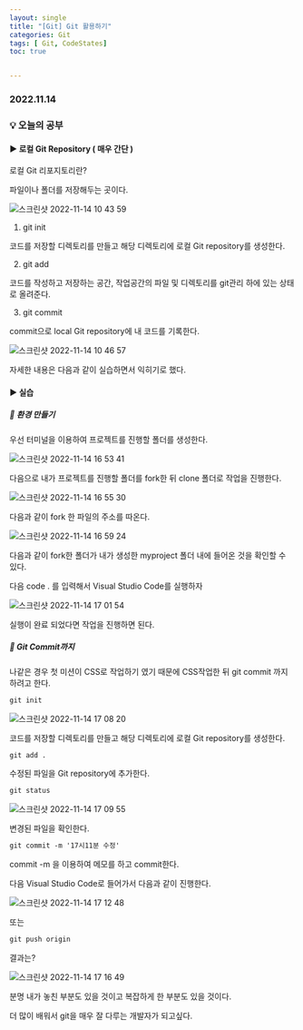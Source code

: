 ```yaml
---
layout: single
title: "[Git] Git 활용하기"
categories: Git
tags: [ Git, CodeStates]
toc: true


---
```


### 2022.11.14

### 💡  오늘의  공부 

#### ▶️ 로컬 Git Repository ( 매우 간단 )

로컬 Git 리포지토리란? 

파일이나 폴더를 저장해두는 곳이다. 

![스크린샷 2022-11-14 10 43 59](https://user-images.githubusercontent.com/104547038/201558188-6e82510f-22b2-431c-90aa-958389b89409.png)

1. git init

코드를 저장할 디렉토리를 만들고 해당 디렉토리에 로컬 Git repository를 생성한다. 

2. git add

코드를 작성하고 저장하는 공간, 작업공간의 파일 및 디렉토리를 git관리 하에 있는 상태로 올려준다. 

3. git commit

commit으로 local Git repository에 내 코드를 기록한다. 

![스크린샷 2022-11-14 10 46 57](https://user-images.githubusercontent.com/104547038/201558418-bb1007c3-763c-4396-a00d-8e48f27951cc.png)

자세한 내용은 다음과 같이 실습하면서 익히기로 했다. 

#### ▶️ 실습

##### 📌 환경 만들기

우선 터미널을 이용하여 프로젝트를 진행할 폴더를 생성한다. 

![스크린샷 2022-11-14 16 53 41](https://user-images.githubusercontent.com/104547038/201604790-2889ee09-0590-45b4-8edf-404d33419a00.png)

다음으로 내가 프로젝트를 진행할 폴더를 fork한 뒤 clone 폴더로 작업을 진행한다. 

![스크린샷 2022-11-14 16 55 30](https://user-images.githubusercontent.com/104547038/201605397-e807119c-6b8c-4473-9485-76ff8a688062.png)

다음과 같이 fork 한 파일의 주소를 따온다. 

![스크린샷 2022-11-14 16 59 24](https://user-images.githubusercontent.com/104547038/201606038-92a7a043-8dba-4c5f-b7df-0173b188da71.png)

다음과 같이 fork한 폴더가 내가 생성한 myproject 폴더 내에 들어온 것을 확인할 수 있다. 

다음 code . 를 입력해서 Visual Studio Code를 실행하자

![스크린샷 2022-11-14 17 01 54](https://user-images.githubusercontent.com/104547038/201606704-d4fc91a9-c121-496b-bb9a-49fb45aee7f3.png)

실행이 완료 되었다면 작업을 진행하면 된다. 

##### 📌 Git Commit까지 

나같은 경우 첫 미션이 CSS로 작업하기 였기 때문에 CSS작업한 뒤 git commit 까지 하려고 한다. 

```md
git init
```

![스크린샷 2022-11-14 17 08 20](https://user-images.githubusercontent.com/104547038/201607764-623f76af-654e-4d61-8ee0-359f6a06f02d.png)

코드를 저장할 디렉토리를 만들고 해당 디렉토리에 로컬 Git repository를 생성한다. 

```md
git add .
```

수정된 파일을 Git repository에 추가한다. 

```md
git status
```

![스크린샷 2022-11-14 17 09 55](https://user-images.githubusercontent.com/104547038/201608001-d48b624c-219a-407d-9640-bd3869a05025.png)

변경된 파일을 확인한다. 

```md
git commit -m '17시11분 수정'
```

commit -m 을 이용하여 메모를 하고 commit한다. 

다음 Visual Studio Code로 들어가서 다음과 같이 진행한다. 

![스크린샷 2022-11-14 17 12 48](https://user-images.githubusercontent.com/104547038/201609077-797bdc0a-3531-4931-af52-0c07f54ab67c.png)

또는 

```md
git push origin
```

결과는? 

![스크린샷 2022-11-14 17 16 49](https://user-images.githubusercontent.com/104547038/201609379-f5b918ac-2384-4760-aa96-7eb8d014b387.png)

분명 내가 놓친 부분도 있을 것이고 복잡하게 한 부분도 있을 것이다. 

더 많이 배워서 git을 매우 잘 다루는 개발자가 되고싶다. 

